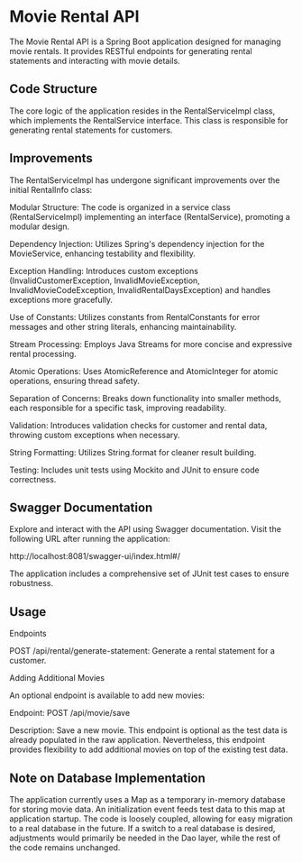 # Movie Rental API

The Movie Rental API is a Spring Boot application designed for managing movie rentals. It provides RESTful endpoints for generating rental statements and interacting with movie details.

## Code Structure

The core logic of the application resides in the RentalServiceImpl class, which implements the RentalService interface. This class is responsible for generating rental statements for customers.

## Improvements

The RentalServiceImpl has undergone significant improvements over the initial RentalInfo class:

Modular Structure: The code is organized in a service class (RentalServiceImpl) implementing an interface (RentalService), promoting a modular design.

Dependency Injection: Utilizes Spring's dependency injection for the MovieService, enhancing testability and flexibility.

Exception Handling: Introduces custom exceptions (InvalidCustomerException, InvalidMovieException, InvalidMovieCodeException, InvalidRentalDaysException) and handles exceptions more gracefully.

Use of Constants: Utilizes constants from RentalConstants for error messages and other string literals, enhancing maintainability.

Stream Processing: Employs Java Streams for more concise and expressive rental processing.

Atomic Operations: Uses AtomicReference and AtomicInteger for atomic operations, ensuring thread safety.

Separation of Concerns: Breaks down functionality into smaller methods, each responsible for a specific task, improving readability.

Validation: Introduces validation checks for customer and rental data, throwing custom exceptions when necessary.

String Formatting: Utilizes String.format for cleaner result building.

Testing: Includes unit tests using Mockito and JUnit to ensure code correctness.



## Swagger Documentation

Explore and interact with the API using Swagger documentation. Visit the following URL after running the application:

http://localhost:8081/swagger-ui/index.html#/

The application includes a comprehensive set of JUnit test cases to ensure robustness.

## Usage

Endpoints

POST /api/rental/generate-statement: Generate a rental statement for a customer.

Adding Additional Movies

An optional endpoint is available to add new movies:

Endpoint: POST /api/movie/save

Description: Save a new movie. This endpoint is optional as the test data is already populated in the raw application. Nevertheless, this endpoint provides flexibility to add additional movies on top of the existing test data.

## Note on Database Implementation

The application currently uses a Map as a temporary in-memory database for storing movie data. An initialization event feeds test data to this map at application startup. The code is loosely coupled, allowing for easy migration to a real database in the future. If a switch to a real database is desired, adjustments would primarily be needed in the Dao layer, while the rest of the code remains unchanged.